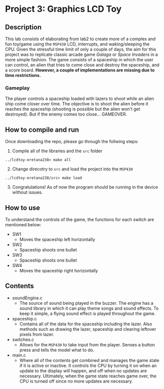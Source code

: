 # Project 3: Graphics LCD Toy

## Description
This lab consists of elaborating from lab2 to create more of a complex and fun toy/game using the `MSP430` LCD, interrupts, and waking/sleeping the CPU. Given the stressful time limit of only a couple of days, the aim for this project was to replicate classic arcade game *Galaga* or *Space Invaders* in a more simple fashion. The game consists of a spaceship in which the user can control, an alien that tries to come close and destroy the spaceship, and a score board. **However, a couple of implementations are missing due to time restrictions.**

### Gameplay
The player controls a spaceship loaded with lazers to shoot while an alien ship come closer over time. The objective is to shoot the alien before it reaches the spaceship (shooting is possible but the alien won't get destroyed). But if the enemy comes too close... GAMEOVER.


## How to compile and run
Once downloading the repo, please go through the follwing steps:

1. Compile all of the libraries and the `src` folder
```
../lcdtoy-eretana238> make all
```
2. Change direcotry to `src` and load the project into the `MSP430`
```
../lcdtoy-eretana238/src> make load
```
3. Congratulations! As of now the program should be running in the device without issues.

## How to use
To understand the controls of the game, the functions for each switch are mentioned below:
- SW1
    - Moves the spaceship left horizontally
- SW2
    - Spaceship shoots one bullet
- SW3
    - Spaceship shoots one bullet
- SW4
    - Moves the spaceship right horizontally
## Contents

- soundEngine.c
    - The source of sound being played in the buzzer. The engine has a sound library in which it can play theme songs and sound effects. To keep it simple, a flying sound effect is played throughout the game.
- spaceship.c
    - Contains all of the data for the spaceship including the lazer. Also methods such as drawing the lazer, spaceship and clearing leftover pixels from lazer.
- switches.c
    - Allows for the `MSP430` to take input from the player. Senses a button press and tells the model what to do.
- main.c
    - Where all of the contents get combined and manages the game state if it is active or inactive. It controls the CPU by turning it on when an update to the display will happen, and off when no updates are necessary. Ultimately, when the game state reaches game over, the CPU is turned off since no more updates are necessary.